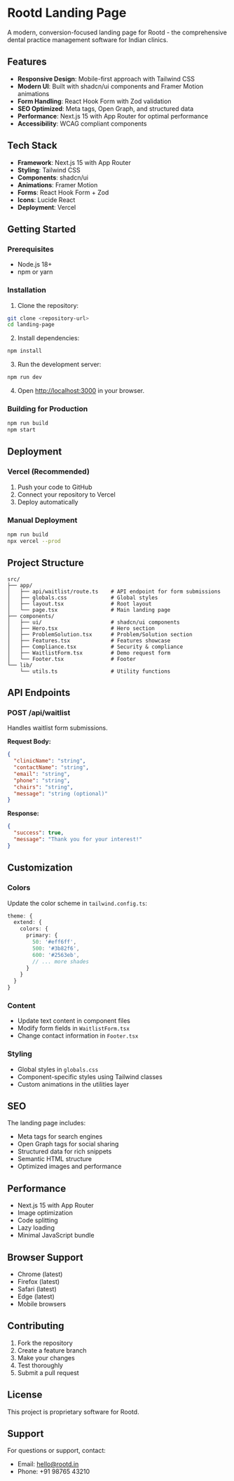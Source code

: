 # Rootd Landing Page

A modern, conversion-focused landing page for Rootd - the comprehensive dental practice management software for Indian clinics.

## Features

- **Responsive Design**: Mobile-first approach with Tailwind CSS
- **Modern UI**: Built with shadcn/ui components and Framer Motion animations
- **Form Handling**: React Hook Form with Zod validation
- **SEO Optimized**: Meta tags, Open Graph, and structured data
- **Performance**: Next.js 15 with App Router for optimal performance
- **Accessibility**: WCAG compliant components

## Tech Stack

- **Framework**: Next.js 15 with App Router
- **Styling**: Tailwind CSS
- **Components**: shadcn/ui
- **Animations**: Framer Motion
- **Forms**: React Hook Form + Zod
- **Icons**: Lucide React
- **Deployment**: Vercel

## Getting Started

### Prerequisites

- Node.js 18+ 
- npm or yarn

### Installation

1. Clone the repository:
```bash
git clone <repository-url>
cd landing-page
```

2. Install dependencies:
```bash
npm install
```

3. Run the development server:
```bash
npm run dev
```

4. Open [http://localhost:3000](http://localhost:3000) in your browser.

### Building for Production

```bash
npm run build
npm start
```

## Deployment

### Vercel (Recommended)

1. Push your code to GitHub
2. Connect your repository to Vercel
3. Deploy automatically

### Manual Deployment

```bash
npm run build
npx vercel --prod
```

## Project Structure

```
src/
├── app/
│   ├── api/waitlist/route.ts    # API endpoint for form submissions
│   ├── globals.css              # Global styles
│   ├── layout.tsx               # Root layout
│   └── page.tsx                 # Main landing page
├── components/
│   ├── ui/                      # shadcn/ui components
│   ├── Hero.tsx                 # Hero section
│   ├── ProblemSolution.tsx      # Problem/Solution section
│   ├── Features.tsx             # Features showcase
│   ├── Compliance.tsx           # Security & compliance
│   ├── WaitlistForm.tsx         # Demo request form
│   └── Footer.tsx               # Footer
└── lib/
    └── utils.ts                 # Utility functions
```

## API Endpoints

### POST /api/waitlist

Handles waitlist form submissions.

**Request Body:**
```json
{
  "clinicName": "string",
  "contactName": "string", 
  "email": "string",
  "phone": "string",
  "chairs": "string",
  "message": "string (optional)"
}
```

**Response:**
```json
{
  "success": true,
  "message": "Thank you for your interest!"
}
```

## Customization

### Colors

Update the color scheme in `tailwind.config.ts`:

```typescript
theme: {
  extend: {
    colors: {
      primary: {
        50: '#eff6ff',
        500: '#3b82f6',
        600: '#2563eb',
        // ... more shades
      }
    }
  }
}
```

### Content

- Update text content in component files
- Modify form fields in `WaitlistForm.tsx`
- Change contact information in `Footer.tsx`

### Styling

- Global styles in `globals.css`
- Component-specific styles using Tailwind classes
- Custom animations in the utilities layer

## SEO

The landing page includes:

- Meta tags for search engines
- Open Graph tags for social sharing
- Structured data for rich snippets
- Semantic HTML structure
- Optimized images and performance

## Performance

- Next.js 15 with App Router
- Image optimization
- Code splitting
- Lazy loading
- Minimal JavaScript bundle

## Browser Support

- Chrome (latest)
- Firefox (latest)
- Safari (latest)
- Edge (latest)
- Mobile browsers

## Contributing

1. Fork the repository
2. Create a feature branch
3. Make your changes
4. Test thoroughly
5. Submit a pull request

## License

This project is proprietary software for Rootd.

## Support

For questions or support, contact:
- Email: hello@rootd.in
- Phone: +91 98765 43210